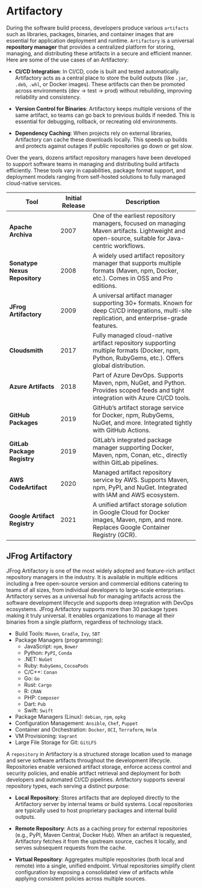 
# Artifactory

During the software build process, developers produce various `artifacts` such as libraries, packages, binaries, and container images that are essential for application deployment and runtime. `Artifactory` is a universal **repository manager** that provides a centralized platform for storing, managing, and distributing these artifacts in a secure and efficient manner. Here are some of the use cases of an Artifactory:

- **CI/CD Integration**: In CI/CD, code is built and tested automatically. Artifactory acts as a central place to store the build outputs (like `.jar`, `.deb`, `.whl`, or Docker images). These artifacts can then be promoted across environments (dev → test → prod) without rebuilding, improving reliability and consistency.

- **Version Control for Binaries**: Artifactory keeps multiple versions of the same artifact, so teams can go back to previous builds if needed. This is essential for debugging, rollback, or recreating old environments.

- **Dependency Caching**: When projects rely on external libraries, Artifactory can cache these downloads locally. This speeds up builds and protects against outages if public repositories go down or get slow.

Over the years, dozens artifact repository managers have been developed to support software teams in managing and distributing build artifacts efficiently. These tools vary in capabilities, package format support, and deployment models ranging from self-hosted solutions to fully managed cloud-native services.

| Tool                          | Initial Release | Description                                                                                                                                     |
|-------------------------------|-----------------|-------------------------------------------------------------------------------------------------------------------------------------------------|
| **Apache Archiva**            | 2007            | One of the earliest repository managers, focused on managing Maven artifacts. Lightweight and open-source, suitable for Java-centric workflows. |
| **Sonatype Nexus Repository** | 2008            | A widely used artifact repository manager that supports multiple formats (Maven, npm, Docker, etc.). Comes in OSS and Pro editions.             |
| **JFrog Artifactory**         | 2009            | A universal artifact manager supporting 30+ formats. Known for deep CI/CD integrations, multi-site replication, and enterprise-grade features.  |
| **Cloudsmith**                | 2017            | Fully managed cloud-native artifact repository supporting multiple formats (Docker, npm, Python, RubyGems, etc.). Offers global distribution.   |
| **Azure Artifacts**           | 2018            | Part of Azure DevOps. Supports Maven, npm, NuGet, and Python. Provides scoped feeds and tight integration with Azure CI/CD tools.               |
| **GitHub Packages**           | 2019            | GitHub’s artifact storage service for Docker, npm, RubyGems, NuGet, and more. Integrated tightly with GitHub Actions.                           |
| **GitLab Package Registry**   | 2019            | GitLab’s integrated package manager supporting Docker, Maven, npm, Conan, etc., directly within GitLab pipelines.                               |
| **AWS CodeArtifact**          | 2020            | Managed artifact repository service by AWS. Supports Maven, npm, PyPI, and NuGet. Integrated with IAM and AWS ecosystem.                        |
| **Google Artifact Registry**  | 2021            | A unified artifact storage solution in Google Cloud for Docker images, Maven, npm, and more. Replaces Google Container Registry (GCR).          |

## JFrog Artifactory

JFrog Artifactory is one of the most widely adopted and feature-rich artifact repository managers in the industry. It is available in multiple editions including a free open-source version and commercial editions catering to teams of all sizes, from individual developers to large-scale enterprises. Artifactory serves as a universal hub for managing artifacts across the software development lifecycle and supports deep integration with DevOps ecosystems. JFrog Artifactory supports more than 30 package types making it truly universal. It enables organizations to manage all their binaries from a single platform, regardless of technology stack.

- Build Tools: `Maven`, `Gradle`, `Ivy`, `SBT`
- Package Managers (programming):
    - JavaScript: `npm`, `Bower`
    - Python: `PyPI`, `Conda`
    - .NET: `NuGet`
    - Ruby: `RubyGems`, `CocoaPods`
    - C/C++: `Conan`
    - Go: `Go`
    - Rust: `Cargo`
    - R: `CRAN`
    - PHP: `Composer`
    - Dart: `Pub`
    - Swift: `Swift`
- Package Managers (Linux): `debian`, `rpm`, `opkg`
- Configuration Management: `Ansible`, `Chef`, `Puppet`
- Container and Orchestration: `Docker`, `OCI`, `Terraform`, `Helm`
- VM Provisioning: `Vagrant`
- Large File Storage for Git: `GitLFS`

A `repository` in Artifactory is a structured storage location used to manage and serve software artifacts throughout the development lifecycle. Repositories enable versioned artifact storage, enforce access control and security policies, and enable artifact retrieval and deployment for both developers and automated CI/CD pipelines. Artifactory supports several repository types, each serving a distinct purpose:

- **Local Repository**: Stores artifacts that are deployed directly to the Artifactory server by internal teams or build systems. Local repositories are typically used to host proprietary packages and internal build outputs.

- **Remote Repository**: Acts as a caching proxy for external repositories (e.g., PyPI, Maven Central, Docker Hub). When an artifact is requested, Artifactory fetches it from the upstream source, caches it locally, and serves subsequent requests from the cache.

- **Virtual Repository**: Aggregates multiple repositories (both local and remote) into a single, unified endpoint. Virtual repositories simplify client configuration by exposing a consolidated view of artifacts while applying consistent policies across multiple sources.
